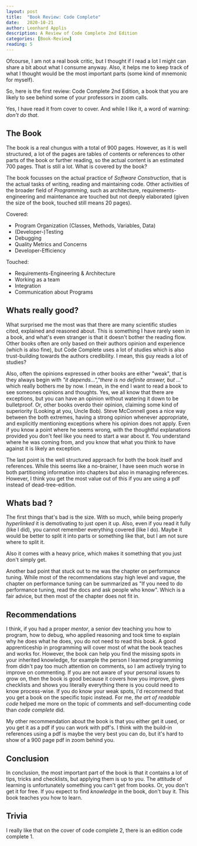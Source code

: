 ```yaml
---
layout: post
title:  "Book Review: Code Complete"
date:   2020-10-21
author: Leonhard Applis
description: A Review of Code Complete 2nd Edition
categories: [Book-Review]
reading: 5
---
```


Ofcourse, I am not a real book critic, but I thought if I read a lot I might can share a bit about what I consume anyway. 
Also, it helps me to keep track of what I thought would be the most important parts (some kind of mnemonic for myself).

So, here is the first review: Code Complete 2nd Edition, a book that you are likely to see behind some of your professors in zoom calls.

Yes, I have read it from cover to cover. 
And while I like it, a word of warning: *don't do that*.

## The Book

The book is a real chungus with a total of 900 pages. 
However, as it is well structured, a lot of the pages are tables of contents or references to other parts of the book or further reading,
so the actual content is an estimated 700 pages. 
That is still a lot. What is covered by the book? 

The book focusses on the actual practice of *Software Construction*, that is the actual tasks of writing, reading and maintaining code. 
Other activities of the broader field of *Programming*, such as architecture, requirements-engineering and maintenance are touched but not deeply elaborated (given the size of the book, touched still means 20 pages).

Covered: 

- Program Organization (Classes, Methods, Variables, Data)
- (Developer-)Testing
- Debugging
- Quality Metrics and Concerns
- Developer-Efficiency

Touched: 

- Requirements-Engineering & Architecture
- Working as a team
- Integration 
- Communication about Programs 

## Whats really good? 

What surprised me the most was that there are many scientific studies cited, explained and reasoned about. 
This is something I have rarely seen in a book, and what's even stranger is that it doesn't bother the reading flow.
Other books often are only based on their authors opinion and experience (which is also fine), but Code Complete uses a lot of studies 
which is also trust-building towards the authors credibility. I mean, this guy reads a lot of studies? 

Also, often the opinions expressed in other books are either "weak", that is they always begin with *"it depends...","there is no definite answer, but ..."* which really bothers me by now. 
I mean, in the end I want to read a book to see someones opinions and thoughts.
Yes, we all know that there are exceptions, but you can have an opinion without watering it down to be bulletproof. 
Or, other books overdo their opinion, claiming some kind of superiority (Looking at you, Uncle Bob). 
Steve McConnell goes a nice way between the both extremes, having a strong opinion whenever appropriate, and explicitly mentioning exceptions where his opinion does not apply. 
Even if you know a point where he seems wrong, with the thoughtful explanations provided you don't feel like you need to start a war about it. You understand where he was coming from, and you know that what you think to have against it is likely an exception.

The last point is the well structured approach for both the book itself and references. 
While this seems like a no-brainer, I have seen much worse in both partitioning information into chapters but also in managing references.
However, I think you get the most value out of this if you are using a pdf instead of dead-tree-edition.

## Whats bad ? 

The first things that's bad is the size. 
With so much, while being properly *hyperlinked* it is demotivating to just open it up. 
Also, even if you read it fully (like I did), you cannot remember everything covered (like I do).
Maybe it would be better to split it into parts or something like that, but I am not sure where to split it.

Also it comes with a heavy price, which makes it something that you just don't simply get.

Another bad point that stuck out to me was the chapter on performance tuning. 
While most of the recommendations stay high level and vague, the chapter on performance tuning can be summarized as "If you need to do performance tuning, read the docs and ask people who know". Which is a fair advice, but then most of the chapter does not fit in.

## Recommendations 

I think, if you had a proper *mentor*, a senior dev teaching you how to program, how to debug, who applied reasoning and took time to explain why he does what he does, you do not need to read this book. 
A good apprenticeship in programming will cover most of what the book teaches and works for. 
However, the book can help you find the missing spots in your inherited knowledge, for example the person I learned programming from didn't pay too much attention on comments, so I am actively trying to improve on commenting. 
If you are not aware of your personal issues to grow on, then the book is good because it covers how you improve, gives checklists and shows you literally everything there is you could need to know process-wise.
If you do know your weak spots, I'd recommend that you get a book on the specific topic instead. 
For me, *the art of readable code* helped me more on the topic of comments and self-documenting code than *code complete* did.

My other recommendation about the book is that you either get it used, or you get it as a pdf if you can work with pdf's. 
I think with the build-in references using a pdf is maybe the very best you can do, but it's hard to show of a 900 page pdf in zoom behind you. 

## Conclusion

In conclusion, the most important part of the book is that it contains a lot of tips, tricks and checklists, but applying them is up to you. 
The attitude of learning is unfortunately something you can't get from books. 
Or, you don't get it for free.
If you expect to find *knowledge* in the book, don't buy it. This book teaches you how to learn.

## Trivia

I really like that on the cover of code complete 2, there is an edition code complete 1. 
